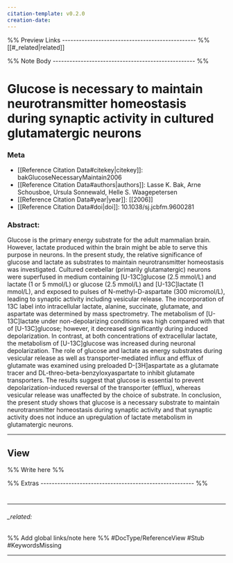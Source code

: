 ```yaml
---
citation-template: v0.2.0
creation-date: 
---
```


%% Preview Links ------------------------------------------------ %%
[[#_related|related]]

%% Note Body --------------------------------------------------- %%
# Glucose is necessary to maintain neurotransmitter homeostasis during synaptic activity in cultured glutamatergic neurons

### Meta
- [[Reference Citation Data#citekey|citekey]]: bakGlucoseNecessaryMaintain2006
- [[Reference Citation Data#authors|authors]]: Lasse K. Bak, Arne Schousboe, Ursula Sonnewald, Helle S. Waagepetersen
- [[Reference Citation Data#year|year]]: [[2006]]
- [[Reference Citation Data#doi|doi]]: 10.1038/sj.jcbfm.9600281

### Abstract:
Glucose is the primary energy substrate for the adult mammalian brain. However, lactate produced within the brain might be able to serve this purpose in neurons. In the present study, the relative significance of glucose and lactate as substrates to maintain neurotransmitter homeostasis was investigated. Cultured cerebellar (primarily glutamatergic) neurons were superfused in medium containing [U-13C]glucose (2.5 mmol/L) and lactate (1 or 5 mmol/L) or glucose (2.5 mmol/L) and [U-13C]lactate (1 mmol/L), and exposed to pulses of N-methyl-D-aspartate (300 micromol/L), leading to synaptic activity including vesicular release. The incorporation of 13C label into intracellular lactate, alanine, succinate, glutamate, and aspartate was determined by mass spectrometry. The metabolism of [U-13C]lactate under non-depolarizing conditions was high compared with that of [U-13C]glucose; however, it decreased significantly during induced depolarization. In contrast, at both concentrations of extracellular lactate, the metabolism of [U-13C]glucose was increased during neuronal depolarization. The role of glucose and lactate as energy substrates during vesicular release as well as transporter-mediated influx and efflux of glutamate was examined using preloaded D-[3H]aspartate as a glutamate tracer and DL-threo-beta-benzyloxyaspartate to inhibit glutamate transporters. The results suggest that glucose is essential to prevent depolarization-induced reversal of the transporter (efflux), whereas vesicular release was unaffected by the choice of substrate. In conclusion, the present study shows that glucose is a necessary substrate to maintain neurotransmitter homeostasis during synaptic activity and that synaptic activity does not induce an upregulation of lactate metabolism in glutamatergic neurons.

---

## View

%% Write here %%






%% Extras ------------------------------------------------------- %%
#
___

###### _related: 
%% Add global links/note here %%
#DocType/ReferenceView #Stub #KeywordsMissing 

___